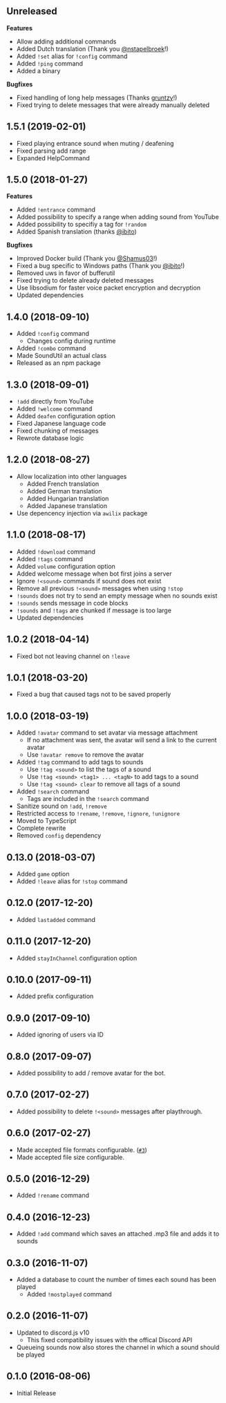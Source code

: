 ## Unreleased

**Features**

+ Allow adding additional commands
+ Added Dutch translation (Thank you [@nstapelbroek](https://github.com/nstapelbroek)!)
+ Added `!set` alias for `!config` command
+ Added `!ping` command
+ Added a binary

**Bugfixes**

+ Fixed handling of long help messages (Thanks [gruntzy](https://github.com/gruntzy)!)
+ Fixed trying to delete messages that were already manually deleted

## 1.5.1 (2019-02-01)

+ Fixed playing entrance sound when muting / deafening
+ Fixed parsing add range
+ Expanded HelpCommand

## 1.5.0 (2018-01-27)

**Features**

+ Added `!entrance` command
+ Added possibility to specify a range when adding sound from YouTube
+ Added possibility to specifiy a tag for `!random`
+ Added Spanish translation (thanks [@ibito](https://github.com/ibito))

**Bugfixes**

+ Improved Docker build (Thank you [@Shamus03](https://github.com/Shamus03)!)
+ Fixed a bug specific to Windows paths (Thank you [@ibito](https://github.com/ibito)!)
+ Removed uws in favor of bufferutil
+ Fixed trying to delete already deleted messages
+ Use libsodium for faster voice packet encryption and decryption
+ Updated dependencies

## 1.4.0 (2018-09-10)

+ Added `!config` command
  + Changes config during runtime
+ Added `!combo` command
+ Made SoundUtil an actual class
+ Released as an npm package

## 1.3.0 (2018-09-01)

+ `!add` directly from YouTube
+ Added `!welcome` command
+ Added `deafen` configuration option
+ Fixed Japanese language code
+ Fixed chunking of messages
+ Rewrote database logic

## 1.2.0 (2018-08-27)

+ Allow localization into other languages
  + Added French translation
  + Added German translation
  + Added Hungarian translation
  + Added Japanese translation
+ Use depencency injection via `awilix` package

## 1.1.0 (2018-08-17)

+ Added `!download` command
+ Added `!tags` command
+ Added `volume` configuration option
+ Added welcome message when bot first joins a server
+ Ignore `!<sound>` commands if sound does not exist
+ Remove all previous `!<sound>` messages when using `!stop`
+ `!sounds` does not try to send an empty message when no sounds exist
+ `!sounds` sends message in code blocks
+ `!sounds` and `!tags` are chunked if message is too large
+ Updated dependencies

## 1.0.2 (2018-04-14)

+ Fixed bot not leaving channel on `!leave`

## 1.0.1 (2018-03-20)

+ Fixed a bug that caused tags not to be saved properly

## 1.0.0 (2018-03-19)

+ Added `!avatar` command to set avatar via message attachment
  + If no attachment was sent, the avatar will send a link to the current avatar
  + Use `!avatar remove` to remove the avatar
+ Added `!tag` command to add tags to sounds
  + Use `!tag <sound>` to list the tags of a sound
  + Use `!tag <sound> <tag1> ... <tagN>` to add tags to a sound
  + Use `!tag <sound> clear` to remove all tags of a sound
+ Added `!search` command
  + Tags are included in the `!search` command
+ Sanitize sound on `!add`, `!remove`
+ Restricted access to `!rename`, `!remove`, `!ignore`, `!unignore`
+ Moved to TypeScript
+ Complete rewrite
+ Removed `config` dependency

## 0.13.0 (2018-03-07)

+ Added `game` option
+ Added `!leave` alias for `!stop` command

## 0.12.0 (2017-12-20)

+ Added `lastadded` command

## 0.11.0 (2017-12-20)

+ Added `stayInChannel` configuration option

## 0.10.0 (2017-09-11)

+ Added prefix configuration

## 0.9.0 (2017-09-10)

+ Added ignoring of users via ID

## 0.8.0 (2017-09-07)

+ Added possibility to add / remove avatar for the bot.

## 0.7.0 (2017-02-27)

+ Added possibility to delete `!<sound>` messages after playthrough.

## 0.6.0 (2017-02-27)

+ Made accepted file formats configurable. ([`#3`](https://github.com/markokajzer/discord-soundbot/issues/3))
+ Made accepted file size configurable.

## 0.5.0 (2016-12-29)

+ Added `!rename` command

## 0.4.0 (2016-12-23)

+ Added `!add` command which saves an attached .mp3 file and adds it to sounds

## 0.3.0 (2016-11-07)

+ Added a database to count the number of times each sound has been played
  + Added `!mostplayed` command

## 0.2.0 (2016-11-07)

+ Updated to discord.js v10
  + This fixed compatibility issues with the offical Discord API
+ Queueing sounds now also stores the channel in which a sound should be played

## 0.1.0 (2016-08-06)

+ Initial Release
